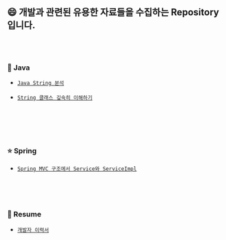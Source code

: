 ## :smile: 개발과 관련된 유용한 자료들을 수집하는 Repository 입니다.<br>

<br><br>

### :blue_book: Java
- [`Java String 분석`]<br><br>
- [`String 클래스 깊숙히 이해하기`]<br><br>

<br><br><br>



### :star: Spring  
- [`Spring MVC 구조에서 Service와 ServiceImpl`] 

<br><br><br>



### :pencil: Resume
 - [`개발자 이력서`]

<br><br><br>














[`Java String 분석`]: https://hyungjoon6876.github.io/jlog/2018/08/09/java-string.html

[`String 클래스 깊숙히 이해하기`]: https://creatordev.tistory.com/81

[`Spring MVC 구조에서 Service와 ServiceImpl`]: https://multifrontgarden.tistory.com/97

[`개발자 이력서`]: https://brunch.co.kr/@hee072794/132


